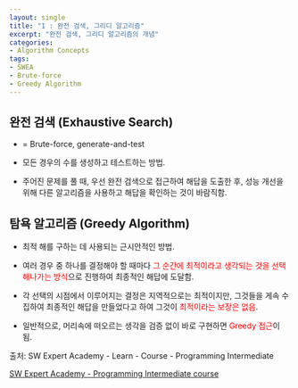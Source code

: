 ```yaml
---
layout: single
title: "1 : 완전 검색, 그리디 알고리즘"
excerpt: "완전 검색, 그리디 알고리즘의 개념"
categories: 
- Algorithm Concepts
tags:
- SWEA
- Brute-force
- Greedy Algorithm
---
```


## 완전 검색 (Exhaustive Search)

- = Brute-force, generate-and-test

- 모든 경우의 수를 생성하고 테스트하는 방법.
- 주어진 문제를 풀 때, 우선 완전 검색으로 접근하여 해답을 도출한 후, 성능 개선을 위해 다른 알고리즘을 사용하고 해답을 확인하는 것이 바람직함.



## 탐욕 알고리즘 (Greedy Algorithm)

- 최적 해를 구하는 데 사용되는 근시안적인 방법.
- 여러 경우 중 하나를 결정해야 할 때마다 <span style="color:red">그 순간에 최적이라고 생각되는 것을 선택해나가는 방식</span>으로 진행하여 최종적인 해답에 도달함. 

- 각 선택의 시점에서 이루어지는 결정은 지역적으로는 최적이지만, 그것들을 게속 수집하여 최종적인 해답을 만들었다고 하여 그것이 <span style="color:red">최적이라는 보장은 없음</span>.
- 일반적으로, 머리속에 떠오르는 생각을 검증 없이 바로 구현하면 <span style="color:red">Greedy 접근</span>이 됨.





출처: SW Expert Academy - Learn - Course - Programming Intermediate

[SW Expert Academy - Programming Intermediate course](https://swexpertacademy.com/main/learn/course/subjectList.do?courseId=AVuPDN86AAXw5UW6)


